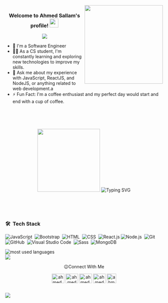 <!-----------------------------------------
# Landing
-------------------------------------------->
<img width="250" align="right" src="https://c.tenor.com/_DOBjnGspYAAAAAM/code-coding.gif">

<h3 align="center">
  Welcome to Ahmed Sallam's profile!
  <img src="https://media.giphy.com/media/hvRJCLFzcasrR4ia7z/giphy.gif" width="28">
</h3>

<!-- Typing SVG by DenverCoder1 -  -->
<p align="center">
  <a href="https://github.com/DenverCoder1/readme-typing-svg"><img src="https://readme-typing-svg.herokuapp.com/?lines=Full-stack%20web%20developer;Always%20learning%20new%20things&font=Fira%20Code&center=true&width=440&height=45&color=f75c7e&vCenter=true&size=22"></a>
</p> 

- 🏢 I'm a Software Engineer
- 👨‍💻 As a CS student, I'm constantly learning and exploring new technologies to improve my skills.
- 💬 Ask me about my experience with JavaScript, ReactJS, and NodeJS, or anything related to web development.a
- ⚡ Fun Fact: I'm a coffee enthusiast and my perfect day would start and end with a cup of coffee.
<!-- 👨‍💻 Check out my portfolio at /Link On workinb/ to see some of the projects I've worked on. -->


<br>
<br>
<br>

<p align="center">
  
<img src="https://github.com/thompsonemerson/thompsonemerson/raw/master/cover-thompson.png" height="200"/>
<img src="https://readme-typing-svg.herokuapp.com?font=Fira+Code&weight=800&size=18&pause=1000&color=ddd&center=true&vCenter=true&width=550&lines=I'm+Ahmed+Sallam;Computer+Science+Student;Web+Developer;I+Always+have+a+passion+for+coding+and+learning" alt="Typing SVG"  >

</p>


<br>
<br>
<br>

<!-----------------------------------------
# Languages and Tools
-------------------------------------------->

### 🛠 &nbsp;Tech Stack
![JavaScript](https://img.shields.io/badge/-JavaScript-05122A?style=flat&logo=javascript)&nbsp;
![Bootstrap](https://img.shields.io/badge/-Bootstrap-05122A?style=flat&logo=bootstrap&logoColor=563D7C)&nbsp;
![HTML](https://img.shields.io/badge/-HTML-05122A?style=flat&logo=HTML5)&nbsp;
![CSS](https://img.shields.io/badge/-CSS-05122A?style=flat&logo=CSS3&logoColor=1572B6)&nbsp;
![React.js](https://img.shields.io/badge/-React-05122A?style=flat&logo=react)
![Node.js](https://img.shields.io/badge/-Node.js-05122A?style=flat&logo=node.js&logoColor=339933)&nbsp;
![Git](https://img.shields.io/badge/-Git-05122A?style=flat&logo=git)&nbsp;
![GitHub](https://img.shields.io/badge/-GitHub-05122A?style=flat&logo=github)&nbsp;
![Visual Studio Code](https://img.shields.io/badge/-Visual%20Studio%20Code-05122A?style=flat&logo=visual-studio-code&logoColor=007ACC)&nbsp;
![Sass](https://img.shields.io/badge/-Sass-05122A?style=flat&logo=sass)&nbsp;
![MongoDB](https://img.shields.io/badge/-MongoDB-05122A?style=flat&logo=MongoDB)&nbsp;



<p>

<img align="left" src="https://github-readme-stats.vercel.app/api/top-langs?username=yousefdergham&show_icons=true&locale=en&layout=compact&theme=radical" alt="most used languages" />
<br>
<a href="https://komarev.com/ghpvc/?username=AhmedSallam&style=for-the-badge">
    <img src="https://komarev.com/ghpvc/?username=AhmedSallam&style=for-the-badge">
</a>

</p>

<!-----------------------------------------
# Connect With Me
-------------------------------------------->

<p align="center">😉Connect With Me</p> <p align="center"><!--Twitter--><a href="https://twitter.com/Ahmed97985381" target="blank"><img align="center" src="https://raw.githubusercontent.com/rahuldkjain/github-profile-readme-generator/master/src/images/icons/Social/twitter.svg" alt="ahmed_Sallam" height="30" width="40" /></a><!-- End Twitter--> <!--Linked in--> <a href="https://www.linkedin.com/in/ahmed-sallam-50b5b6216/" target="blank"><img align="center" src="https://raw.githubusercontent.com/rahuldkjain/github-profile-readme-generator/master/src/images/icons/Social/linked-in-alt.svg" alt="ahmedSallam" height="30" width="40" /></a><!-- End Linked in--> <!--Facebook--><a href="https://m.facebook.com/profile.php?eav=AfbQnsb1vtVwjJQbupZupH_GNOv9-_6X_WWnqwHgZPwCp42DOipIBfglOtop6_0jUgo&paipv=0" target="blank"><img align="center" src="https://raw.githubusercontent.com/rahuldkjain/github-profile-readme-generator/master/src/images/icons/Social/facebook.svg" alt="ahmed.Sallam" height="30" width="40" /></a><!--End Facebook--> <!--Insta--><a href="https://www.instagram.com/sallam22_9/" target="blank"><img align="center" src="https://raw.githubusercontent.com/rahuldkjain/github-profile-readme-generator/master/src/images/icons/Social/instagram.svg" alt="ahmedsallam" height="30" width="40" /></a><!--End Insta--> <!--whatsapp--><a href="https://api.whatsapp.com/send/?phone=201118478492&text&app_absent=0" target="blank"><img align="center" src="https://user-images.githubusercontent.com/73547094/172070660-76e3862b-d300-419c-9f0d-8d7d2c475411.png" alt="ahmedsallam" height="30" width="30" /></a><!--End whatsapp-->

</p>

<br>
<!-----------------------------------------
# Footer
-------------------------------------------->

<img src="https://user-images.githubusercontent.com/73547094/221947262-b48c0896-e879-4ec8-84c5-7c7e4696add9.gif" >
